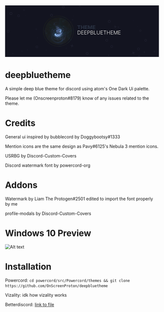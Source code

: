 ![Alt text](https://raw.githubusercontent.com/OnscreenProton/deepbluetheme/main/assets/banner.png)

# deepbluetheme

A simple deep blue theme for discord using atom's One Dark Ui palette.

Please let me (Onscreenproton#8179) know of any issues related to the theme.

# Credits
General ui inspired by bubblecord by Doggybootsy#1333

Mention icons are the same design as Pavy#6125's Nebula 3 mention icons.

USRBG by Discord-Custom-Covers

Discord watermark font by powercord-org

# Addons
Watermark by Liam The Protogen#2501 edited to import the font properly by me

profile-modals by Discord-Custom-Covers

# Windows 10 Preview
![Alt text](https://i.imgur.com/ZQcnKbm.png?raw=true)

# Installation
Powercord: 
```cd powercord/src/Powercord/themes && git clone https://github.com/OnScreenProton/deepbluetheme```

Vizality:
idk how vizality works

Betterdiscord:
[link to file](https://github.com/onscreenproton/deepbluetheme/Compiled_CSS/deepbluetheme.theme.css)
